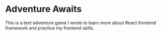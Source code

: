 # Adventure Awaits

This is a text adventure game I wrote to learn more about React frontend framework and practice my frontend skills.
